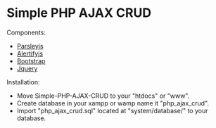 Simple PHP AJAX CRUD
=========================

Components:
  * <a href="http://parsleyjs.org/">Parsleyjs</a>
  * <a href="https://alertifyjs.com/">Alertifyjs</a>
  * <a href="https://getbootstrap.com/">Bootstrap</a>
  * <a href="https://jquery.com/">Jquery</a>
  
Installation:
  * Move Simple-PHP-AJAX-CRUD to your "htdocs" or "www".
  * Create database in your xampp or wamp name it "php_ajax_crud".
  * Import "php_ajax_crud.sql" located at "system/database/" to your database.